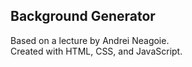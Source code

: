 ## Background Generator

Based on a lecture by Andrei Neagoie.<br />
Created with HTML, CSS, and JavaScript.
